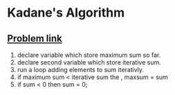 <h1>Kadane's Algorithm</h1>
<h2><a href="https://practice.geeksforgeeks.org/problems/kadanes-algorithm-1587115620/1" >Problem link</a></h2>


1. declare variable which store maximum sum so far.
2. declare second variable which store iterative sum.
3. run a loop adding elements to sum iterativly.
4. if maximum sum < iterative sum the , maxsum = sum
5. if sum < 0 then sum = 0;
